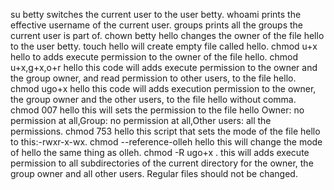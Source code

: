 su betty switches the current user to the user betty.
whoami prints the effective username of the current user.
groups prints all the groups the current user is part of.
chown betty hello changes the owner of the file hello to the user betty.
touch hello will create empty file called hello.
chmod u+x hello to adds execute permission to the owner of the file hello.
chmod u+x,g+x,o+r hello this code will adds execute permission to the owner and the group owner, and read permission to other users, to the file hello.
chmod ugo+x hello this code will adds execution permission to the owner, the group owner and the other users, to the file hello without comma.
chmod 007 hello this will sets the permission to the file hello Owner: no permission at all,Group: no permission at all,Other users: all the permissions.
chmod 753 hello this script that sets the mode of the file hello to this:-rwxr-x-wx.
chmod --reference-olleh hello this will change the mode of hello the same thing as olleh.
chmod -R ugo+x . this will adds execute permission to all subdirectories of the current directory for the owner, the group owner and all other users. Regular files should not be changed.
